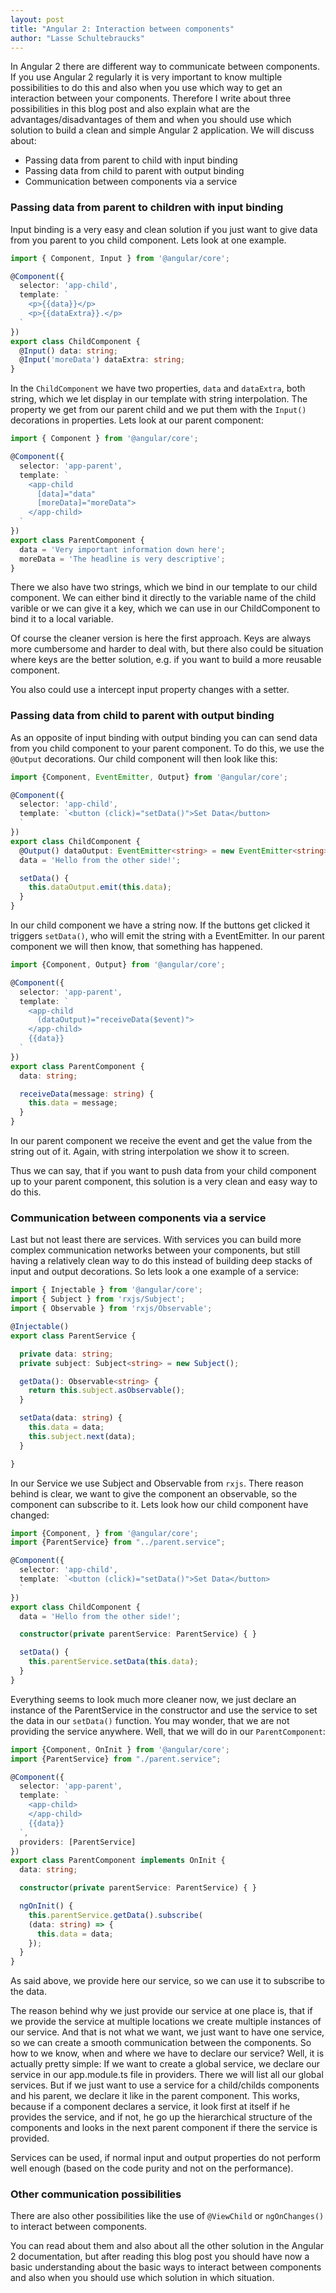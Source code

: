 ```yaml
---
layout: post
title: "Angular 2: Interaction between components"
author: "Lasse Schultebraucks"
---
```


In Angular 2 there are different way to communicate between components. If you use Angular 2 regularly it is very important to know multiple possibilities to do this and also when you use which way to get an interaction between your components. Therefore I write about three possibilities in this blog post and also explain what are the advantages/disadvantages of them and when you should use which solution to build a clean and simple Angular 2 application. We will discuss about:

- Passing data from parent to child with input binding
- Passing data from child to parent with output binding
- Communication between components via a service

### Passing data from parent to children with input binding

Input binding is a very easy and clean solution if you just want to give data from you parent to you child component. Lets look at one example.

```typescript
import { Component, Input } from '@angular/core';

@Component({
  selector: 'app-child',
  template: `
    <p>{{data}}</p>
    <p>{{dataExtra}}.</p>
  `
})
export class ChildComponent {
  @Input() data: string;
  @Input('moreData') dataExtra: string;
}
```

In the `ChildComponent` we have two properties, `data` and `dataExtra`, both string, which we let display in our template with string interpolation. The property we get from our parent child and we put them with the `Input()` decorations in properties. Lets look at our parent component:

```typescript
import { Component } from '@angular/core';

@Component({
  selector: 'app-parent',
  template: `
    <app-child
      [data]="data"
      [moreData]="moreData">
    </app-child>
  `
})
export class ParentComponent {
  data = 'Very important information down here';
  moreData = 'The headline is very descriptive';
}
```

There we also have two strings, which we bind in our template to our child component. We can either bind it directly to the variable name of the child varible or we can give it a key, which we can use in our ChildComponent to bind it to a local variable.

Of course the cleaner version is here the first approach. Keys are always more cumbersome and harder to deal with, but there also could be situation where keys are the better solution, e.g. if you want to build a more reusable component.

You also could use a intercept input property changes with a setter.

### Passing data from child to parent with output binding

As an opposite of input binding with output binding you can can send data from you child component to your parent component. To do this, we use the `@Output` decorations. Our child component will then look like this:

```typescript
import {Component, EventEmitter, Output} from '@angular/core';

@Component({
  selector: 'app-child',
  template: `<button (click)="setData()">Set Data</button>
  `
})
export class ChildComponent {
  @Output() dataOutput: EventEmitter<string> = new EventEmitter<string>();
  data = 'Hello from the other side!';

  setData() {
    this.dataOutput.emit(this.data);
  }
}
```
In our child component we have a string now. If the buttons get clicked it triggers `setData()`, who will emit the string with a EventEmitter. In our parent component we will then know, that something has happened.

```typescript
import {Component, Output} from '@angular/core';

@Component({
  selector: 'app-parent',
  template: `
    <app-child
      (dataOutput)="receiveData($event)">
    </app-child>
    {{data}}
  `
})
export class ParentComponent {
  data: string;

  receiveData(message: string) {
    this.data = message;
  }
}
```

In our parent component we receive the event and get the value from the string out of it. Again, with string interpolation we show it to screen.

Thus we can say, that if you want to push data from your child component up to your parent component, this solution is a very clean and easy way to do this.

### Communication between components via a service

Last but not least there are services. With services you can build more complex communication networks between your components, but still having a relatively clean way to do this instead of building deep stacks of input and output decorations. So lets look a one example of a service:

```typescript
import { Injectable } from '@angular/core';
import { Subject } from 'rxjs/Subject';
import { Observable } from 'rxjs/Observable';

@Injectable()
export class ParentService {

  private data: string;
  private subject: Subject<string> = new Subject();

  getData(): Observable<string> {
    return this.subject.asObservable();
  }

  setData(data: string) {
    this.data = data;
    this.subject.next(data);
  }

}
```

In our Service we use Subject and Observable from `rxjs`. There reason behind is clear, we want to give the component an observable, so the component can subscribe to it. Lets look how our child component have changed: 

```typescript
import {Component, } from '@angular/core';
import {ParentService} from "../parent.service";

@Component({
  selector: 'app-child',
  template: `<button (click)="setData()">Set Data</button>
  `
})
export class ChildComponent {
  data = 'Hello from the other side!';

  constructor(private parentService: ParentService) { }

  setData() {
    this.parentService.setData(this.data);
  }
}
```

Everything seems to look much more cleaner now, we just declare an instance of the ParentService in the constructor and use the service to set the data in our `setData()` function. You may wonder, that we are not providing the service anywhere. Well, that we will do in our `ParentComponent`:

```typescript
import {Component, OnInit } from '@angular/core';
import {ParentService} from "./parent.service";

@Component({
  selector: 'app-parent',
  template: `
    <app-child>
    </app-child>
    {{data}}
  `,
  providers: [ParentService]
})
export class ParentComponent implements OnInit {
  data: string;

  constructor(private parentService: ParentService) { }

  ngOnInit() {
    this.parentService.getData().subscribe(
    (data: string) => {
      this.data = data;
    });
  }
}
```

As said above, we provide here our service, so we can use it to subscribe to the data.

The reason behind why we just provide our service at one place is, that if we provide the service at multiple locations we create multiple instances of our service. And that is not what we want, we just want to have one service, so we can create a smooth communication between the components. So how to we know, when and where we have to declare our service? Well, it is actually pretty simple: If we want to create a global service, we declare our service in our app.module.ts file in providers. There we will list all our global services. But if we just want to use a service for a child/childs components and his parent, we declare it like in the parent component. This works, because if a component declares a service, it look first at itself if he provides the service, and if not, he go up the hierarchical structure of the components and looks in the next parent component if there the service is provided. 

Services can be used, if normal input and output properties do not perform well enough (based on the code purity and not on the performance).

### Other communication possibilities

There are also other possibilities like the use of `@ViewChild` or `ngOnChanges()` to interact between components.

You can read about them and also about all the other solution in the Angular 2 documentation, but after reading this blog post you should have now a basic understanding about the basic ways to interact between components and also when you should use which solution in which situation. 